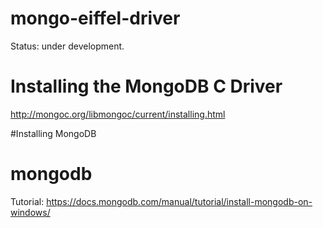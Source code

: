 # mongo-eiffel-driver

Status: under development.

# Installing the MongoDB C Driver

http://mongoc.org/libmongoc/current/installing.html

#Installing MongoDB

# mongodb

Tutorial: https://docs.mongodb.com/manual/tutorial/install-mongodb-on-windows/



